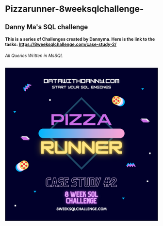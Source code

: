 # Pizzarunner-8weeksqlchallenge-
## Danny Ma's SQL challenge 
#### This is a series of Challenges created by Dannyma. Here is the link to the tasks: https://8weeksqlchallenge.com/case-study-2/
###### All Queries Written in MsSQL
![App Screenshot](Pizza-runner.png)
